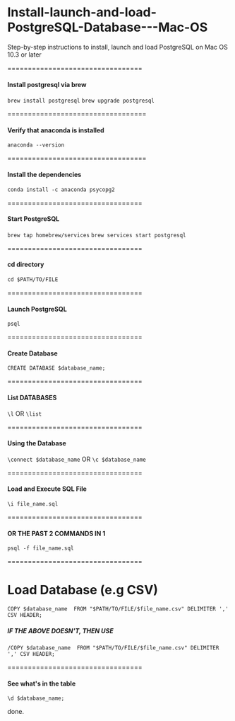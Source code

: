 # Install-launch-and-load-PostgreSQL-Database---Mac-OS
Step-by-step instructions to install, launch and load PostgreSQL on Mac OS 10.3 or later

=================================
#### Install postgresql via brew 
`brew install postgresql`
`brew upgrade postgresql`

==================================
#### Verify that anaconda is installed 
`anaconda --version`

==================================
#### Install the dependencies 
`conda install -c anaconda psycopg2`

=================================
#### Start PostgreSQL
`brew tap homebrew/services`
`brew services start postgresql`

=================================
#### cd directory
`cd $PATH/TO/FILE`

=================================
#### Launch PostgreSQL
`psql`

=================================
#### Create Database
`CREATE DATABASE $database_name;`

=================================
#### List DATABASES
`\l` OR `\list`

=================================
#### Using the Database
`\connect $database_name` OR `\c $database_name`

=================================
#### Load and Execute SQL File
`\i file_name.sql`

=================================
#### OR THE PAST 2 COMMANDS IN 1
`psql -f file_name.sql`

=================================
# Load Database (e.g CSV)
`COPY $database_name 
FROM "$PATH/TO/FILE/$file_name.csv" DELIMITER ',' CSV HEADER;`

##### IF THE ABOVE DOESN'T, THEN USE 
`/COPY $database_name 
FROM "$PATH/TO/FILE/$file_name.csv" DELIMITER ',' CSV HEADER;`

=================================
#### See what's in the table
`\d $database_name;`

done.
